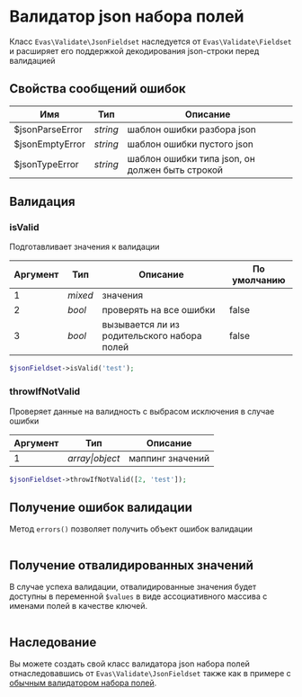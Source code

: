 # Валидатор json набора полей

Класс `Evas\Validate\JsonFieldset` наследуется от `Evas\Validate\Fieldset` и расширяет его поддержкой декодирования json-строки перед валидацией

## Свойства сообщений ошибок

| Имя | Тип | Описание |
|-----|-----|----------|
| $jsonParseError | *string* | шаблон ошибки разбора json |
| $jsonEmptyError | *string* | шаблон ошибки пустого json |
| $jsonTypeError | *string* | шаблон ошибки типа json, он должен быть строкой |

## Валидация

### isValid

Подготавливает значения к валидации

| Аргумент | Тип | Описание | По умолчанию |
|----------|-----|----------|--------------|
| 1 | *mixed* | значения |
| 2 | *bool* | проверять на все ошибки | false |
| 3 | *bool* | вызывается ли из родительского набора полей | false |

```php
$jsonFieldset->isValid('test');
```

### throwIfNotValid

Проверяет данные на валидность с выбрасом исключения в случае ошибки

| Аргумент | Тип | Описание |
|----------|-----|----------|
| 1 | *array\|object* | маппинг значений |

```php
$jsonFieldset->throwIfNotValid([2, 'test']);
```

## Получение ошибок валидации

Метод `errors()` позволяет получить объект ошибок валидации

```php
```


## Получение отвалидированных значений

В случае успеха валидации, отвалидированные значения будет доступны в переменной `$values` в виде ассоциативного массива с именами полей в качестве ключей.

```php
```


## Наследование

Вы можете создать свой класс валидатора json набора полей отнаследовавшись от `Evas\Validate\JsonFieldset` также как в примере с [обычным валидатором набора полей](/guide/base/fieldset.html#наследование).

